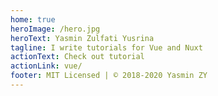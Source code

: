 ```yaml
---
home: true
heroImage: /hero.jpg
heroText: Yasmin Zulfati Yusrina
tagline: I write tutorials for Vue and Nuxt
actionText: Check out tutorial
actionLink: vue/
footer: MIT Licensed | © 2018-2020 Yasmin ZY
---
```

